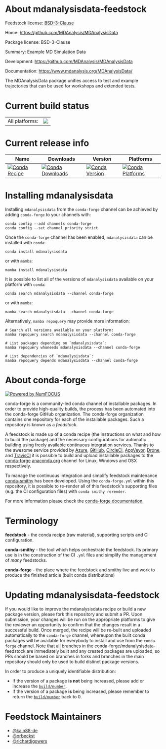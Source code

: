 About mdanalysisdata-feedstock
==============================

Feedstock license: [BSD-3-Clause](https://github.com/conda-forge/mdanalysisdata-feedstock/blob/main/LICENSE.txt)

Home: https://github.com/MDAnalysis/MDAnalysisData

Package license: BSD-3-Clause

Summary: Example MD Simulation Data

Development: https://github.com/MDAnalysis/MDAnalysisData

Documentation: https://www.mdanalysis.org/MDAnalysisData/

The MDAnalysisData package unifies access to test and example
trajectories that can be used for workshops and extended tests.


Current build status
====================


<table><tr><td>All platforms:</td>
    <td>
      <a href="https://dev.azure.com/conda-forge/feedstock-builds/_build/latest?definitionId=4458&branchName=main">
        <img src="https://dev.azure.com/conda-forge/feedstock-builds/_apis/build/status/mdanalysisdata-feedstock?branchName=main">
      </a>
    </td>
  </tr>
</table>

Current release info
====================

| Name | Downloads | Version | Platforms |
| --- | --- | --- | --- |
| [![Conda Recipe](https://img.shields.io/badge/recipe-mdanalysisdata-green.svg)](https://anaconda.org/conda-forge/mdanalysisdata) | [![Conda Downloads](https://img.shields.io/conda/dn/conda-forge/mdanalysisdata.svg)](https://anaconda.org/conda-forge/mdanalysisdata) | [![Conda Version](https://img.shields.io/conda/vn/conda-forge/mdanalysisdata.svg)](https://anaconda.org/conda-forge/mdanalysisdata) | [![Conda Platforms](https://img.shields.io/conda/pn/conda-forge/mdanalysisdata.svg)](https://anaconda.org/conda-forge/mdanalysisdata) |

Installing mdanalysisdata
=========================

Installing `mdanalysisdata` from the `conda-forge` channel can be achieved by adding `conda-forge` to your channels with:

```
conda config --add channels conda-forge
conda config --set channel_priority strict
```

Once the `conda-forge` channel has been enabled, `mdanalysisdata` can be installed with `conda`:

```
conda install mdanalysisdata
```

or with `mamba`:

```
mamba install mdanalysisdata
```

It is possible to list all of the versions of `mdanalysisdata` available on your platform with `conda`:

```
conda search mdanalysisdata --channel conda-forge
```

or with `mamba`:

```
mamba search mdanalysisdata --channel conda-forge
```

Alternatively, `mamba repoquery` may provide more information:

```
# Search all versions available on your platform:
mamba repoquery search mdanalysisdata --channel conda-forge

# List packages depending on `mdanalysisdata`:
mamba repoquery whoneeds mdanalysisdata --channel conda-forge

# List dependencies of `mdanalysisdata`:
mamba repoquery depends mdanalysisdata --channel conda-forge
```


About conda-forge
=================

[![Powered by
NumFOCUS](https://img.shields.io/badge/powered%20by-NumFOCUS-orange.svg?style=flat&colorA=E1523D&colorB=007D8A)](https://numfocus.org)

conda-forge is a community-led conda channel of installable packages.
In order to provide high-quality builds, the process has been automated into the
conda-forge GitHub organization. The conda-forge organization contains one repository
for each of the installable packages. Such a repository is known as a *feedstock*.

A feedstock is made up of a conda recipe (the instructions on what and how to build
the package) and the necessary configurations for automatic building using freely
available continuous integration services. Thanks to the awesome service provided by
[Azure](https://azure.microsoft.com/en-us/services/devops/), [GitHub](https://github.com/),
[CircleCI](https://circleci.com/), [AppVeyor](https://www.appveyor.com/),
[Drone](https://cloud.drone.io/welcome), and [TravisCI](https://travis-ci.com/)
it is possible to build and upload installable packages to the
[conda-forge](https://anaconda.org/conda-forge) [anaconda.org](https://anaconda.org/)
channel for Linux, Windows and OSX respectively.

To manage the continuous integration and simplify feedstock maintenance
[conda-smithy](https://github.com/conda-forge/conda-smithy) has been developed.
Using the ``conda-forge.yml`` within this repository, it is possible to re-render all of
this feedstock's supporting files (e.g. the CI configuration files) with ``conda smithy rerender``.

For more information please check the [conda-forge documentation](https://conda-forge.org/docs/).

Terminology
===========

**feedstock** - the conda recipe (raw material), supporting scripts and CI configuration.

**conda-smithy** - the tool which helps orchestrate the feedstock.
                   Its primary use is in the construction of the CI ``.yml`` files
                   and simplify the management of *many* feedstocks.

**conda-forge** - the place where the feedstock and smithy live and work to
                  produce the finished article (built conda distributions)


Updating mdanalysisdata-feedstock
=================================

If you would like to improve the mdanalysisdata recipe or build a new
package version, please fork this repository and submit a PR. Upon submission,
your changes will be run on the appropriate platforms to give the reviewer an
opportunity to confirm that the changes result in a successful build. Once
merged, the recipe will be re-built and uploaded automatically to the
`conda-forge` channel, whereupon the built conda packages will be available for
everybody to install and use from the `conda-forge` channel.
Note that all branches in the conda-forge/mdanalysisdata-feedstock are
immediately built and any created packages are uploaded, so PRs should be based
on branches in forks and branches in the main repository should only be used to
build distinct package versions.

In order to produce a uniquely identifiable distribution:
 * If the version of a package **is not** being increased, please add or increase
   the [``build/number``](https://docs.conda.io/projects/conda-build/en/latest/resources/define-metadata.html#build-number-and-string).
 * If the version of a package **is** being increased, please remember to return
   the [``build/number``](https://docs.conda.io/projects/conda-build/en/latest/resources/define-metadata.html#build-number-and-string)
   back to 0.

Feedstock Maintainers
=====================

* [@kain88-de](https://github.com/kain88-de/)
* [@orbeckst](https://github.com/orbeckst/)
* [@richardjgowers](https://github.com/richardjgowers/)

